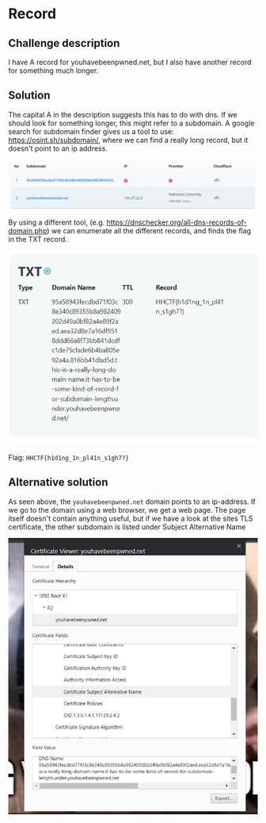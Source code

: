 # Record

## Challenge description

I have A record for youhavebeenpwned.net, but I also have another record for something much longer.

## Solution

The capital A in the description suggests this has to do with dns. If we should look for something longer, this might refer to a subdomain. A google search for subdomain finder gives us a tool to use: https://osint.sh/subdomain/, where we can find a really long record, but it doesn't point to an ip address. 

![Subdomain finder](../img/record_1.png)

By using a different tool, (e.g. https://dnschecker.org/all-dns-records-of-domain.php) we can enumerate all the different records, and finds the flag in the TXT record.

![TXT record](../img/record_2.png)

Flag: `HHCTF{h1d1ng_1n_pl41n_s1gh7?}`

## Alternative solution

As seen above, the `youhavebeenpwned.net` domain points to an ip-address. If we go to the domain using a web browser, we get a web page. The page itself doesn't contain anything useful, but if we have a look at the sites TLS certificate, the other subdomain is listed under Subject Alternative Name

![Certificate](../img/record_3.png)